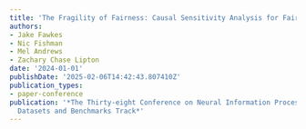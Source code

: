 ```yaml
---
title: 'The Fragility of Fairness: Causal Sensitivity Analysis for Fair Machine Learning'
authors:
- Jake Fawkes
- Nic Fishman
- Mel Andrews
- Zachary Chase Lipton
date: '2024-01-01'
publishDate: '2025-02-06T14:42:43.807410Z'
publication_types:
- paper-conference
publication: '*The Thirty-eight Conference on Neural Information Processing Systems
  Datasets and Benchmarks Track*'
---
```

